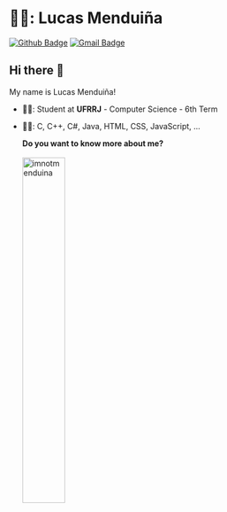 # 👨‍💻: Lucas Menduiña

[![Github Badge](https://img.shields.io/badge/-Github-000?style=flat-square&logo=Github&logoColor=white&link=https://github.com/ImNotMenduina)](https://github.com/ImNotMenduina)
[![Gmail Badge](https://img.shields.io/badge/Gmail-D14836?style=flat-square&logo=gmail&logoColor=white)](mailto:lucasmenduina.cc@gmail.com)

## Hi there 👋

My name is Lucas Menduiña!

- 👨‍🎓: Student at **UFRRJ** - Computer Science - 6th Term
- 👨‍💻: C, C++, C#, Java, HTML, CSS, JavaScript, ...


  <summary> <b> Do you want to know more about me? </b> </summary>
  <br>

  <img align="center" width="40%" src="https://github-readme-stats.vercel.app/api/top-langs?username=imnotmenduina&show_icons=true&theme=highcontrast&locale=en&layout=compact" alt="imnotmenduina" />















<!--
////////////
<h1 align="center">I'm Lucas Menduiña</h1>

<div align="center">
  <p>


  </p>
  
  <p>
  </p>
  
</div>



</div>
-->

